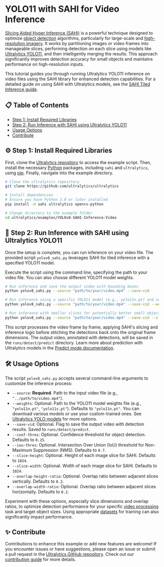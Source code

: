 # YOLO11 with SAHI for Video Inference

[Slicing Aided Hyper Inference (SAHI)](https://github.com/obss/sahi) is a powerful technique designed to optimize [object detection](https://en.wikipedia.org/wiki/Object_detection) algorithms, particularly for large-scale and [high-resolution imagery](https://en.wikipedia.org/wiki/Image_resolution). It works by partitioning images or video frames into manageable slices, performing detection on each slice using models like [Ultralytics YOLO11](https://docs.ultralytics.com/models/yolo11/), and then intelligently merging the results. This approach significantly improves detection accuracy for small objects and maintains performance on high-resolution inputs.

This tutorial guides you through running Ultralytics YOLO11 inference on video files using the SAHI library for enhanced detection capabilities. For a detailed guide on using SAHI with Ultralytics models, see the [SAHI Tiled Inference guide](https://docs.ultralytics.com/guides/sahi-tiled-inference/).

## 📋 Table of Contents

- [Step 1: Install Required Libraries](#-step-1-install-required-libraries)
- [Step 2: Run Inference with SAHI using Ultralytics YOLO11](#-step-2-run-inference-with-sahi-using-ultralytics-yolo11)
- [Usage Options](#-usage-options)
- [Contribute](#-contribute)

## ⚙️ Step 1: Install Required Libraries

First, clone the [Ultralytics repository](https://github.com/ultralytics/ultralytics) to access the example script. Then, install the necessary [Python](https://www.python.org/) packages, including `sahi` and `ultralytics`, using [pip](https://pip.pypa.io/en/stable/). Finally, navigate into the example directory.

```bash
# Clone the ultralytics repository
git clone https://github.com/ultralytics/ultralytics

# Install dependencies
# Ensure you have Python 3.8 or later installed
pip install -U sahi ultralytics opencv-python

# Change directory to the example folder
cd ultralytics/examples/YOLOv8-SAHI-Inference-Video
```

## 🚀 Step 2: Run Inference with SAHI using Ultralytics YOLO11

Once the setup is complete, you can run inference on your video file. The provided script `yolov8_sahi.py` leverages SAHI for tiled inference with a specified YOLO11 model.

Execute the script using the command line, specifying the path to your video file. You can also choose different YOLO11 model weights.

```bash
# Run inference and save the output video with bounding boxes
python yolov8_sahi.py --source "path/to/your/video.mp4" --save-vid

# Run inference using a specific YOLO11 model (e.g., yolo11n.pt) and save results
python yolov8_sahi.py --source "path/to/your/video.mp4" --save-vid --weights "yolo11n.pt"

# Run inference with smaller slices for potentially better small object detection
python yolov8_sahi.py --source "path/to/your/video.mp4" --save-vid --slice-height 512 --slice-width 512
```

This script processes the video frame by frame, applying SAHI's slicing and inference logic before stitching the detections back onto the original frame dimensions. The output video, annotated with detections, will be saved in the `runs/detect/predict` directory. Learn more about prediction with Ultralytics models in the [Predict mode documentation](https://docs.ultralytics.com/modes/predict/).

## 🛠️ Usage Options

The script `yolov8_sahi.py` accepts several command-line arguments to customize the inference process:

-   `--source`: **Required**. Path to the input video file (e.g., `"../path/to/video.mp4"`).
-   `--weights`: Optional. Path to the YOLO11 model weights file (e.g., `"yolo11n.pt"`, `"yolo11s.pt"`). Defaults to `"yolo11n.pt"`. You can download various models or use your custom-trained ones. See [Ultralytics YOLO models](https://docs.ultralytics.com/models/) for more options.
-   `--save-vid`: Optional. Flag to save the output video with detection results. Saved to `runs/detect/predict`.
-   `--conf-thres`: Optional. Confidence threshold for object detection. Defaults to `0.25`.
-   `--iou-thres`: Optional. Intersection Over Union (IoU) threshold for Non-Maximum Suppression (NMS). Defaults to `0.7`.
-   `--slice-height`: Optional. Height of each image slice for SAHI. Defaults to `1024`.
-   `--slice-width`: Optional. Width of each image slice for SAHI. Defaults to `1024`.
-   `--overlap-height-ratio`: Optional. Overlap ratio between adjacent slices vertically. Defaults to `0.2`.
-   `--overlap-width-ratio`: Optional. Overlap ratio between adjacent slices horizontally. Defaults to `0.2`.

Experiment with these options, especially slice dimensions and overlap ratios, to optimize detection performance for your specific [video processing](https://en.wikipedia.org/wiki/Video_processing) task and target object sizes. Using appropriate [datasets](https://docs.ultralytics.com/datasets/) for training can also significantly impact performance.

## ✨ Contribute

Contributions to enhance this example or add new features are welcome! If you encounter issues or have suggestions, please open an issue or submit a pull request in the [Ultralytics GitHub repository](https://github.com/ultralytics/ultralytics). Check out our [contribution guide](https://docs.ultralytics.com/help/contributing/) for more details.
